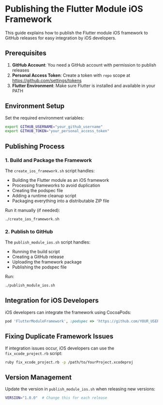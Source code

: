 # Publishing the Flutter Module iOS Framework

This guide explains how to publish the Flutter module iOS framework to GitHub releases for easy integration by iOS developers.

## Prerequisites

1. **GitHub Account**: You need a GitHub account with permission to publish releases
2. **Personal Access Token**: Create a token with `repo` scope at https://github.com/settings/tokens
3. **Flutter Environment**: Make sure Flutter is installed and available in your PATH

## Environment Setup

Set the required environment variables:

   ```bash
export GITHUB_USERNAME="your_github_username"
export GITHUB_TOKEN="your_personal_access_token"
```

## Publishing Process

### 1. Build and Package the Framework

The `create_ios_framework.sh` script handles:
- Building the Flutter module as an iOS framework
- Processing frameworks to avoid duplication
- Creating the podspec file
- Adding a runtime cleanup script
- Packaging everything into a distributable ZIP file

Run it manually (if needed):

   ```bash
./create_ios_framework.sh
```

### 2. Publish to GitHub

The `publish_module_ios.sh` script handles:
- Running the build script
- Creating a GitHub release
- Uploading the framework package
- Publishing the podspec file

Run:

   ```bash
./publish_module_ios.sh
```

## Integration for iOS Developers

iOS developers can integrate the framework using CocoaPods:

```ruby
pod 'FlutterModuleFramework', :podspec => 'https://github.com/YOUR_USERNAME/flutter-module/releases/download/v1.0.0/FlutterModuleFramework.podspec'
   ```

## Fixing Duplicate Framework Issues

If integration issues occur, iOS developers can use the `fix_xcode_project.rb` script:

   ```bash
ruby fix_xcode_project.rb -p /path/to/YourProject.xcodeproj
   ```

## Version Management

Update the version in `publish_module_ios.sh` when releasing new versions:

   ```bash
VERSION="1.0.0"  # Change this for each release 